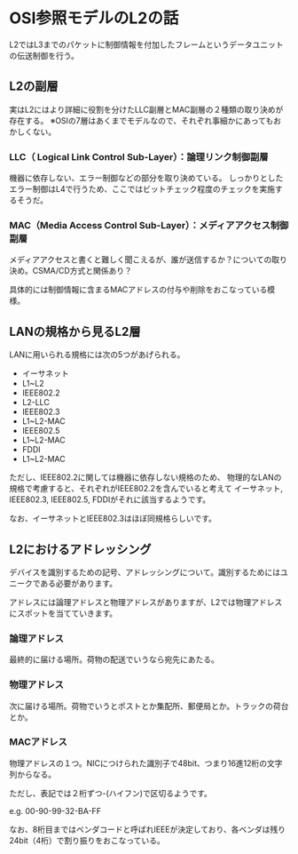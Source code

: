 # OSI参照モデルのL2の話
L2ではL3までのパケットに制御情報を付加したフレームというデータユニットの伝送制御を行う。

## L2の副層
実はL2にはより詳細に役割を分けたLLC副層とMAC副層の２種類の取り決めが存在する。
※OSIの7層はあくまでモデルなので、それぞれ事細かにあってもおかしくない。

### LLC（ Logical Link Control Sub-Layer）：論理リンク制御副層
機器に依存しない、エラー制御などの部分を取り決めている。
しっかりとしたエラー制御はL4で行うため、ここではビットチェック程度のチェックを実施するそうだ。

### MAC（Media Access Control Sub-Layer）：メディアアクセス制御副層
メディアアクセスと書くと難しく聞こえるが、誰が送信するか？についての取り決め。CSMA/CD方式と関係あり？

具体的には制御情報に含まるMACアドレスの付与や削除をおこなっている模様。

## LANの規格から見るL2層
LANに用いられる規格には次の5つがあげられる。

* イーサネット
 * L1~L2
* IEEE802.2
 * L2-LLC
* IEEE802.3
 * L1~L2-MAC
* IEEE802.5
 * L1~L2-MAC
* FDDI
 * L1~L2-MAC

ただし、IEEE802.2に関しては機器に依存しない規格のため、
物理的なLANの規格で考慮すると、それぞれがIEEE802.2を含んでいると考えて
イーサネット, IEEE802.3, IEEE802.5, FDDIがそれに該当するようです。

なお、イーサネットとIEEE802.3はほぼ同規格らしいです。

## L2におけるアドレッシング
デバイスを識別するための記号、アドレッシングについて。識別するためにはユニークである必要があります。

アドレスには論理アドレスと物理アドレスがありますが、L2では物理アドレスにスポットを当てていきます。

### 論理アドレス
最終的に届ける場所。荷物の配送でいうなら宛先にあたる。

### 物理アドレス
次に届ける場所。荷物でいうとポストとか集配所、郵便局とか。トラックの荷台とか。

### MACアドレス
物理アドレスの１つ。NICにつけられた識別子で48bit、つまり16進12桁の文字列からなる。

ただし、表記では２桁ずつ-(ハイフン)で区切るようです。

e.g. 00-90-99-32-BA-FF

なお、8桁目まではベンダコードと呼ばれIEEEが決定しており、各ベンダは残り24bit（4桁）で割り振りをおこなっている。
